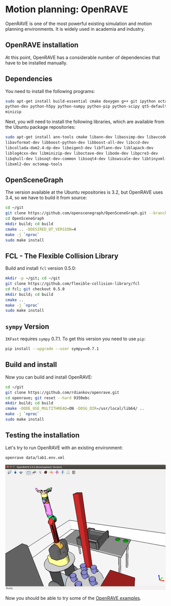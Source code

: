 # Motion planning: OpenRAVE

OpenRAVE is one of the most powerful existing simulation and motion planning
environments. It is widely used in academia and industry.

## OpenRAVE installation

At this point, OpenRAVE has a considerable number of dependencies that have to
be installed manually.

## Dependencies

You need to install the following programs:

```bash
sudo apt-get install build-essential cmake doxygen g++ git ipython octave     \
python-dev python-h5py python-numpy python-pip python-scipy qt5-default       \
minizip
```

Next, you will need to install the following libraries, which are available
from the Ubuntu package repositories:

```bash
sudo apt-get install ann-tools cmake libann-dev libassimp-dev libavcodec-dev  \
libavformat-dev libboost-python-dev libboost-all-dev libccd-dev               \
libcollada-dom2.4-dp-dev libeigen3-dev libflann-dev liblapack-dev             \
liblog4cxx-dev libminizip-dev liboctave-dev libode-dev libpcre3-dev           \
libqhull-dev libsoqt-dev-common libsoqt4-dev libswscale-dev libtinyxml-dev    \
libxml2-dev octomap-tools
```

## OpenSceneGraph

The version available at the Ubuntu repositories is 3.2, but OpenRAVE uses 3.4,
so we have to build it from source:
```bash
cd ~/git
git clone https://github.com/openscenegraph/OpenSceneGraph.git --branch OpenSceneGraph-3.4
cd OpenSceneGraph
mkdir build; cd build
cmake .. -DDESIRED_QT_VERSION=4
make -j `nproc`
sudo make install
```

## FCL - The Flexible Collision Library

Build and install `fcl` version 0.5.0:

```bash
mkdir -p ~/git; cd ~/git
git clone https://github.com/flexible-collision-library/fcl
cd fcl; git checkout 0.5.0
mkdir build; cd build
cmake ..
make -j `nproc`
sudo make install
```

## `sympy` Version

`IKFast` requires `sympy` 0.7.1. To get this version you need to use `pip`:
```bash
pip install --upgrade --user sympy==0.7.1
```

## Build and install

Now you can build and install OpenRAVE:
```bash
cd ~/git
git clone https://github.com/rdiankov/openrave.git
cd openrave; git reset --hard 9350ebc
mkdir build; cd build
cmake -DODE_USE_MULTITHREAD=ON -DOSG_DIR=/usr/local/lib64/ ..
make -j `nproc`
sudo make install
```

## Testing the installation

Let's try to run OpenRAVE with an existing environment:
```bash
openrave data/lab1.env.xml
```
![OpenRAVE Default Viewer](../assets/installation/openrave_installation_testing.png)

Now you should be able to try some of the [OpenRAVE examples](http://openrave.org/docs/latest_stable/examples/).
